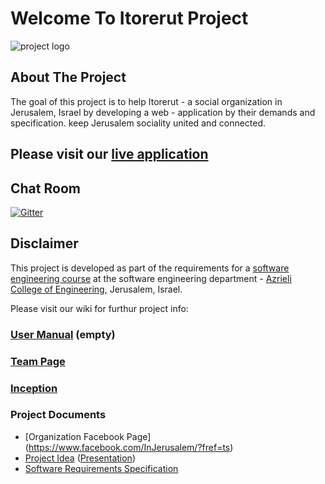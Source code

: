 # Welcome To Itorerut Project

![project logo](https://raw.githubusercontent.com/talgarusi/Itorerut-Project/master/logo.jpg)

## About The Project
The goal of this project is to help Itorerut - a social organization in Jerusalem, Israel by developing a web - application by their demands and specification.
keep Jerusalem sociality united and connected.

## Please visit our [live application](http://in-jerusalem.org/)

## Chat Room
[![Gitter](https://badges.gitter.im/talgarusi/Itorerut-Project.svg)](https://gitter.im/talgarusi/Itorerut-Project?utm_source=badge&utm_medium=badge&utm_campaign=pr-badge)

## Disclaimer
This project is developed as part of the requirements for a [software engineering course](https://github.com/jce-il/se-class/wiki) at the software engineering department - [Azrieli College of Engineering](http://www.jce.ac.il/), Jerusalem, Israel.

Please visit our wiki for furthur project info: 

### [User Manual](../../wiki/user-manual) (empty)

### [Team Page](../../wiki/team)

### [Inception](../../wiki/Project-Inception-Planning-Page)

### Project Documents
- [Organization Facebook Page] (https://www.facebook.com/InJerusalem/?fref=ts)
- [Project Idea](docs/idea.pdf) ([Presentation](https://drive.google.com/file/d/0B86tGEa84ZqzN0VZemVfYkxsaTJTTnkwVjhpX0xEcUlrTWFZ/view))
- [Software Requirements Specification](https://drive.google.com/file/d/0B86tGEa84ZqzbVhpaF81UUZfODd4cno3ajVwdG9scmZjdzZr/view)

